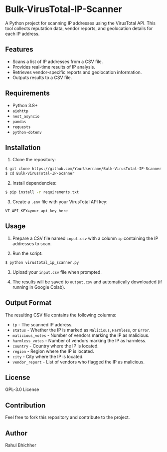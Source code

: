# Bulk-VirusTotal-IP-Scanner

A Python project for scanning IP addresses using the VirusTotal API. This tool collects reputation data, vendor reports, and geolocation details for each IP address.

## Features
- Scans a list of IP addresses from a CSV file.
- Provides real-time results of IP analysis.
- Retrieves vendor-specific reports and geolocation information.
- Outputs results to a CSV file.

## Requirements
- Python 3.8+
- `aiohttp`
- `nest_asyncio`
- `pandas`
- `requests`
- `python-dotenv`

## Installation
1. Clone the repository:
```bash
$ git clone https://github.com/YourUsername/Bulk-VirusTotal-IP-Scanner.git
$ cd Bulk-VirusTotal-IP-Scanner
```

2. Install dependencies:
```bash
$ pip install -r requirements.txt
```

3. Create a `.env` file with your VirusTotal API key:
```
VT_API_KEY=your_api_key_here
```

## Usage
1. Prepare a CSV file named `input.csv` with a column `ip` containing the IP addresses to scan.

2. Run the script:
```bash
$ python virustotal_ip_scanner.py
```

3. Upload your `input.csv` file when prompted.

4. The results will be saved to `output.csv` and automatically downloaded (if running in Google Colab).

## Output Format
The resulting CSV file contains the following columns:
- `ip` - The scanned IP address.
- `status` - Whether the IP is marked as `Malicious`, `Harmless`, or `Error`.
- `malicious_votes` - Number of vendors marking the IP as malicious.
- `harmless_votes` - Number of vendors marking the IP as harmless.
- `country` - Country where the IP is located.
- `region` - Region where the IP is located.
- `city` - City where the IP is located.
- `vendor_report` - List of vendors who flagged the IP as malicious.

## License
GPL-3.0 License

## Contribution
Feel free to fork this repository and contribute to the project.

## Author
Rahul Bhichher

